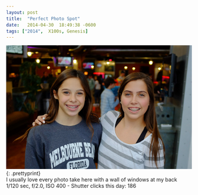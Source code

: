 ```yaml
---
layout: post
title:  "Perfect Photo Spot"
date:   2014-04-30  18:49:38 -0600
tags: ["2014",  X100s, Genesis]
---
```

![:title](/images/2014/2014_0430_DSCF2546.jpg)
{: .prettyprint}  
I usually love every photo take here with a wall of windows at my back  
1/120 sec, f/2.0, ISO 400 - Shutter clicks this day: 186